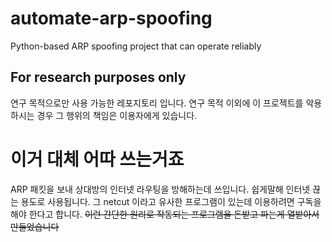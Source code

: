 # automate-arp-spoofing
Python-based ARP spoofing project that can operate reliably

## For research purposes only

연구 목적으로만 사용 가능한 레포지토리 입니다. 연구 목적 이외에 이 프로젝트를 악용하시는 경우 그 행위의 책임은 이용자에게 있습니다. 


# 이거 대체 어따 쓰는거죠

ARP 패킷을 보내 상대방의 인터넷 라우팅을 방해하는데 쓰입니다. 쉽게말해 인터넷 끊는 용도로 사용됩니다. 그 netcut 이라고 유사한 프로그램이 있는데 이용하려면 구독을 해야 한다고 합니다. ~~이런 간단한 원리로 작동되는 프로그램을 돈받고 파는게 열받아서 만들었습니다~~  

